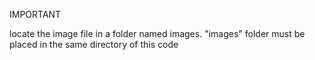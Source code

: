 IMPORTANT

locate the image file in a folder named images.
"images" folder must be placed in the same directory of this code
